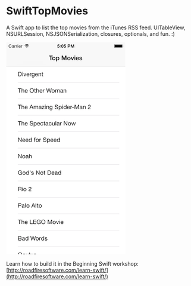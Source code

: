 SwiftTopMovies
==============

A Swift app to list the top movies from the iTunes RSS feed. UITableView, NSURLSession, NSJSONSerialization, closures, optionals, and fun. :)

![](screenshot.png)

Learn how to build it in the Beginning Swift workshop: [http://roadfiresoftware.com/learn-swift/](http://roadfiresoftware.com/learn-swift/)
